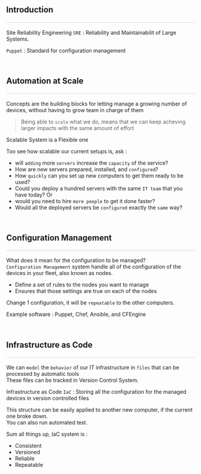 <style>hr{opacity: 20%; height: 1px!important; margin-bottom:0px!important</style>

## Introduction <hr/>
Site Reliability Engineering `SRE` : Reliability and Maintainabilit of Large Systems.

`Puppet` : Standard for configuration management

<br>

## Automation at Scale <hr/>
Concepts are the building blocks for letting manage a growing number of devices, without having to grow team in charge of them

> Being able to `scale` what we do, means that we can keep acheving larger impacts with the same amount of effort

Scalable System is a Flexible one

Too see how scalable our current setups is, ask :
- will `adding` more `servers` increase the `capacity` of the service? 
- How are new servers prepared, installed, and `configured`? 
- How `quickly` can you set up new computers to get them ready to be used? 
- Could you deploy a hundred servers with the same `IT team` that you have today? Or 
- would you need to hire `more people` to get it done faster? 
- Would all the deployed servers be `configured` exactly the `same` way?

<br>

## Configuration Management <hr/>
What does it mean for the configuration to be managed?<br>
`Configuration Management` system handle all of the configuration of the devices in your fleet, also known as nodes.

- Define a set of rules to the nodes you want to manage
- Ensures that those settings are true on each of the nodes

Change 1 configuration, it will be `repeatable` to the other computers. 

Example software : Puppet, Chef, Ansible, and CFEngine

<br>

## Infrastructure as Code <hr/>
We can `model` the `behavior` of our IT infrastructure in `files` that can be processed by automatic tools<br>
These files can be tracked in Version Control System.

Infrastructure as Code `IaC` : Storing all the configuration for the managed devices in version controlled files

This structure can be easily applied to another new computer, if the current one broke down.<br>
You can also run automated test.

Sum all things up, IaC system is :
- Consistent
- Versioned
- Reliable
- Repeatable




